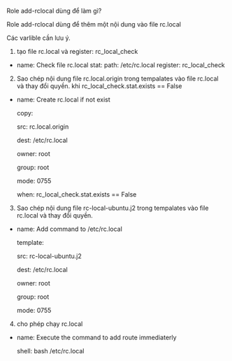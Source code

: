 Role add-rclocal dùng để làm gì?

Role add-rclocal dùng để thêm một nội dung vào file rc.local

Các varlible cần lưu ý. 

01. tạo file rc.local và register: rc_local_check

- name: Check file rc.local
  stat:
    path: /etc/rc.local
  register: rc_local_check


02. Sao chép nội dung file rc.local.origin trong tempalates vào file rc.local và thay đổi quyền. khi rc_local_check.stat.exists == False

- name: Create rc.local if not exist

  copy:

    src: rc.local.origin

    dest: /etc/rc.local

    owner: root

    group: root

    mode: 0755

  when: rc_local_check.stat.exists == False


03.  Sao chép nội dung file rc-local-ubuntu.j2 trong tempalates vào file rc.local và thay đổi quyền.

- name: Add command to /etc/rc.local

  template:

    src: rc-local-ubuntu.j2

    dest: /etc/rc.local

    owner: root

    group: root

    mode: 0755

04. cho phép chạy rc.local

- name: Execute the command to add route immediaterly

  shell: bash /etc/rc.local
